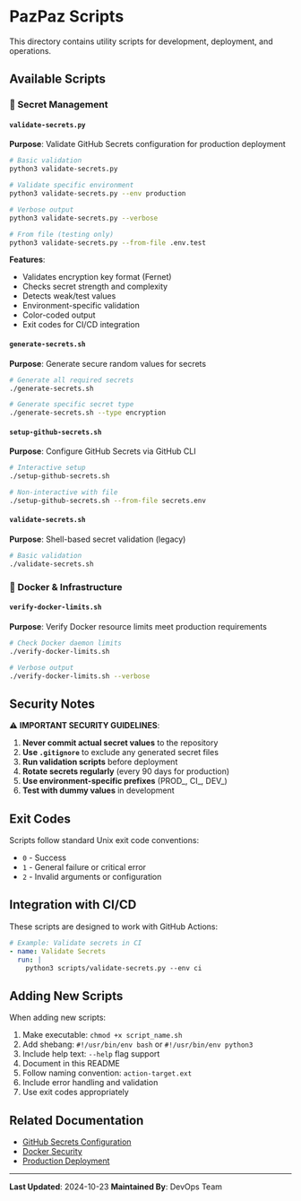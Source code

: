 # PazPaz Scripts

This directory contains utility scripts for development, deployment, and operations.

## Available Scripts

### 🔐 Secret Management

#### `validate-secrets.py`
**Purpose**: Validate GitHub Secrets configuration for production deployment

```bash
# Basic validation
python3 validate-secrets.py

# Validate specific environment
python3 validate-secrets.py --env production

# Verbose output
python3 validate-secrets.py --verbose

# From file (testing only)
python3 validate-secrets.py --from-file .env.test
```

**Features**:
- Validates encryption key format (Fernet)
- Checks secret strength and complexity
- Detects weak/test values
- Environment-specific validation
- Color-coded output
- Exit codes for CI/CD integration

#### `generate-secrets.sh`
**Purpose**: Generate secure random values for secrets

```bash
# Generate all required secrets
./generate-secrets.sh

# Generate specific secret type
./generate-secrets.sh --type encryption
```

#### `setup-github-secrets.sh`
**Purpose**: Configure GitHub Secrets via GitHub CLI

```bash
# Interactive setup
./setup-github-secrets.sh

# Non-interactive with file
./setup-github-secrets.sh --from-file secrets.env
```

#### `validate-secrets.sh`
**Purpose**: Shell-based secret validation (legacy)

```bash
# Basic validation
./validate-secrets.sh
```

### 🐳 Docker & Infrastructure

#### `verify-docker-limits.sh`
**Purpose**: Verify Docker resource limits meet production requirements

```bash
# Check Docker daemon limits
./verify-docker-limits.sh

# Verbose output
./verify-docker-limits.sh --verbose
```

## Security Notes

⚠️ **IMPORTANT SECURITY GUIDELINES**:

1. **Never commit actual secret values** to the repository
2. **Use `.gitignore`** to exclude any generated secret files
3. **Run validation scripts** before deployment
4. **Rotate secrets regularly** (every 90 days for production)
5. **Use environment-specific prefixes** (PROD_, CI_, DEV_)
6. **Test with dummy values** in development

## Exit Codes

Scripts follow standard Unix exit code conventions:

- `0` - Success
- `1` - General failure or critical error
- `2` - Invalid arguments or configuration

## Integration with CI/CD

These scripts are designed to work with GitHub Actions:

```yaml
# Example: Validate secrets in CI
- name: Validate Secrets
  run: |
    python3 scripts/validate-secrets.py --env ci
```

## Adding New Scripts

When adding new scripts:

1. Make executable: `chmod +x script_name.sh`
2. Add shebang: `#!/usr/bin/env bash` or `#!/usr/bin/env python3`
3. Include help text: `--help` flag support
4. Document in this README
5. Follow naming convention: `action-target.ext`
6. Include error handling and validation
7. Use exit codes appropriately

## Related Documentation

- [GitHub Secrets Configuration](../docs/deployment/GITHUB_SECRETS.md)
- [Docker Security](../docs/deployment/DOCKER_SECURITY.md)
- [Production Deployment](../docs/deployment/PRODUCTION_DEPLOYMENT_CHECKLIST.md)

---

**Last Updated**: 2024-10-23
**Maintained By**: DevOps Team